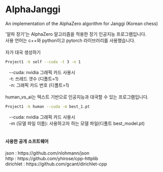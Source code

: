 # AlphaJanggi
An implementation of the AlphaZero algorithm for Janggi (Korean chess)

'알파 장기'는 AlphaZero 알고리즘을 적용한 장기 인공지능 프로그램입니다.<br>
사용 언어는 c++와 python이고 pytorch 라이브러리를 사용했습니다.<br>
<br>
자가 대국 생성하기<br>
```bash
Project1 -k self --cuda -t 3 -n 1
```
&nbsp;&nbsp; --cuda: nvidia 그래픽 카드 사용시<br>
&nbsp;&nbsp; -t: 쓰레드 갯수 (디폴트=1)<br>
&nbsp;&nbsp; -n: 그래픽 카드 번호 (디폴트=1)<br>
<br>
human_vs_ai는 텍스트 기반으로 인공지능과 대국할 수 있는 프로그램입니다.<br>
```bash
Project1 -k human --cuda -m best_1.pt
```
&nbsp;&nbsp; --cuda: nvidia 그래픽 카드 사용시<br>
&nbsp;&nbsp;  -m (모델 파일 이름): 사용하고자 하는 모델 파일(디폴트 best_model.pt)<br>
<br>

<h4>사용한 공개 소프트웨어</h4>
 json : https://github.com/nlohmann/json <br>
 http : https://github.com/yhirose/cpp-httplib <br>
 dirichlet : https://github.com/gcant/dirichlet-cpp <br>
